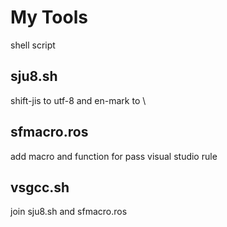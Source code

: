 # My Tools
shell script

## sju8.sh
shift-jis to utf-8 and en-mark to \

## sfmacro.ros
add macro and function for pass visual studio rule

## vsgcc.sh
join sju8.sh and sfmacro.ros
